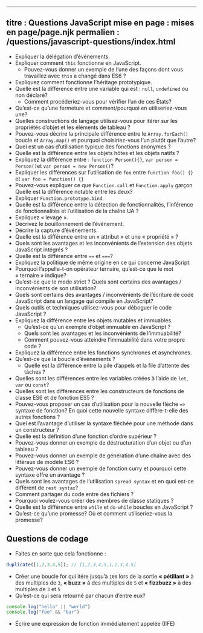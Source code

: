 ***

## titre : Questions JavaScript&#xA;mise en page : mises en page/page.njk&#xA;permalien : /questions/javascript-questions/index.html

*   Expliquer la délégation d’événements.
*   Expliquer comment `this` fonctionne en JavaScript.
    *   Pouvez-vous donner un exemple de l’une des façons dont vous travaillez avec `this` a changé dans ES6 ?
*   Expliquez comment fonctionne l’héritage prototypique.
*   Quelle est la différence entre une variable qui est : `null`, `undefined` ou non déclaré?
    *   Comment procéderiez-vous pour vérifier l’un de ces États?
*   Qu’est-ce qu’une fermeture et comment/pourquoi en utiliseriez-vous une?
*   Quelles constructions de langage utilisez-vous pour itérer sur les propriétés d’objet et les éléments de tableau ?
*   Pouvez-vous décrire la principale différence entre le `Array.forEach()` boucle et `Array.map()` et pourquoi choisiriez-vous l’un plutôt que l’autre?
*   Quel est un cas d’utilisation typique des fonctions anonymes ?
*   Quelle est la différence entre les objets hôtes et les objets natifs ?
*   Expliquez la différence entre : `function Person(){}`, `var person = Person()`et `var person = new Person()`?
*   Expliquer les différences sur l’utilisation de `foo` entre `function foo() {}` et `var foo = function() {}`
*   Pouvez-vous expliquer ce que `Function.call` et `Function.apply` garçon Quelle est la différence notable entre les deux?
*   Expliquer `Function.prototype.bind`.
*   Quelle est la différence entre la détection de fonctionnalités, l’inférence de fonctionnalités et l’utilisation de la chaîne UA ?
*   Expliquez « levage ».
*   Décrivez le bouillonnement de l’événement.
*   Décrire la capture d’événements.
*   Quelle est la différence entre un « attribut » et une « propriété » ?
*   Quels sont les avantages et les inconvénients de l’extension des objets JavaScript intégrés ?
*   Quelle est la différence entre `==` et `===`?
*   Expliquez la politique de même origine en ce qui concerne JavaScript.
*   Pourquoi l’appelle-t-on opérateur ternaire, qu’est-ce que le mot « ternaire » indique?
*   Qu’est-ce que le mode strict ? Quels sont certains des avantages / inconvénients de son utilisation?
*   Quels sont certains des avantages / inconvénients de l’écriture de code JavaScript dans un langage qui compile en JavaScript?
*   Quels outils et techniques utilisez-vous pour déboguer le code JavaScript ?
*   Expliquez la différence entre les objets mutables et immuables.
    *   Qu’est-ce qu’un exemple d’objet immuable en JavaScript ?
    *   Quels sont les avantages et les inconvénients de l’immuabilité?
    *   Comment pouvez-vous atteindre l’immuabilité dans votre propre code ?
*   Expliquez la différence entre les fonctions synchrones et asynchrones.
*   Qu’est-ce que la boucle d’événements ?
    *   Quelle est la différence entre la pile d’appels et la file d’attente des tâches ?
*   Quelles sont les différences entre les variables créées à l’aide de `let`, `var` ou `const`?
*   Quelles sont les différences entre les constructeurs de fonctions de classe ES6 et de fonction ES5 ?
*   Pouvez-vous proposer un cas d’utilisation pour la nouvelle flèche `=>` syntaxe de fonction? En quoi cette nouvelle syntaxe diffère-t-elle des autres fonctions ?
*   Quel est l’avantage d’utiliser la syntaxe fléchée pour une méthode dans un constructeur ?
*   Quelle est la définition d’une fonction d’ordre supérieur ?
*   Pouvez-vous donner un exemple de déstructuration d’un objet ou d’un tableau ?
*   Pouvez-vous donner un exemple de génération d’une chaîne avec des littéraux de modèle ES6 ?
*   Pouvez-vous donner un exemple de fonction curry et pourquoi cette syntaxe offre un avantage ?
*   Quels sont les avantages de l’utilisation `spread syntax` et en quoi est-ce différent de `rest syntax`?
*   Comment partager du code entre des fichiers ?
*   Pourquoi voulez-vous créer des membres de classe statiques ?
*   Quelle est la différence entre `while` et `do-while` boucles en JavaScript ?
*   Qu’est-ce qu’une promesse? Où et comment utiliseriez-vous la promesse?

## Questions de codage

*   Faites en sorte que cela fonctionne :

```javascript
duplicate([1,2,3,4,5]); // [1,2,3,4,5,1,2,3,4,5]
```

*   Créer une boucle for qui itére jusqu’à `100` lors de la sortie **« pétillant »** à des multiples de `3`, **« buzz »** à des multiples de `5` et **« fizzbuzz »** à des multiples de `3` et `5`
*   Qu’est-ce qui sera retourné par chacun d’entre eux?

```javascript
console.log("hello" || "world")
console.log("foo" && "bar")
```

*   Écrire une expression de fonction immédiatement appelée (IIFE)
